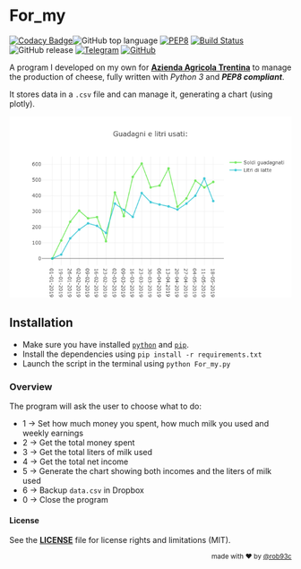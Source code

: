# For_my

[![Codacy Badge](https://api.codacy.com/project/badge/Grade/ee4174e8bde54a54b0131f732f0c955e)](https://www.codacy.com/app/rob93c/For_my?utm_source=github.com&amp;utm_medium=referral&amp;utm_content=rob93c/For_my&amp;utm_campaign=Badge_Grade)![GitHub top language](https://img.shields.io/github/languages/top/rob93c/RomRoamer.svg) [![PEP8](https://img.shields.io/badge/code%20style-PEP8-important.svg)](https://www.python.org/dev/peps/pep-0008/) [![Build Status](https://travis-ci.com/rob93c/For_my.svg?branch=master)](https://travis-ci.com/rob93c/For_my) ![GitHub release](https://img.shields.io/github/release/rob93c/For_my.svg?color=blueviolet) [![Telegram](https://img.shields.io/badge/write%20me-Telegram-%231974f2.svg)](t.me/rob93c) [![GitHub](https://img.shields.io/github/license/rob93c/For_my.svg?color=%237d8183)](https://opensource.org/licenses/MIT)

A program I developed on my own for [**Azienda Agricola Trentina**](https://www.facebook.com/azagrtrentina) to manage the production of cheese, fully written with *Python 3* and _**PEP8 compliant**_.

It stores data in a `.csv` file and can manage it, generating a chart (using plotly).

![Sample graphic preview](sample/sample.png)

## Installation

- Make sure you have installed [`python`](https://www.python.org/downloads/) and [`pip`](https://pip.pypa.io/en/stable/installing/).
- Install the dependencies using `pip install -r requirements.txt`
- Launch the script in the terminal using `python For_my.py`

### Overview

The program will ask the user to choose what to do:
- 1 &rarr; Set how much money you spent, how much milk you used and weekly earnings 
- 2 &rarr; Get the total money spent
- 3 &rarr; Get the total liters of milk used
- 4 &rarr; Get the total net income
- 5 &rarr; Generate the chart showing both incomes and the liters of milk used
- 6 &rarr; Backup `data.csv` in Dropbox
- 0 &rarr; Close the program

#### License

See the [**LICENSE**](https://github.com/rob93c/RomRoamer/blob/master/LICENSE.md) file for license rights and limitations (MIT).


<div align="right"><sup>
  made with ❤️ by <a href="https://github.com/rob93c">@rob93c</a>
</sup></div>